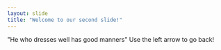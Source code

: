 ```yaml
---
layout: slide
title: "Welcome to our second slide!"
---
```

"He who dresses well has good manners"
Use the left arrow to go back!
